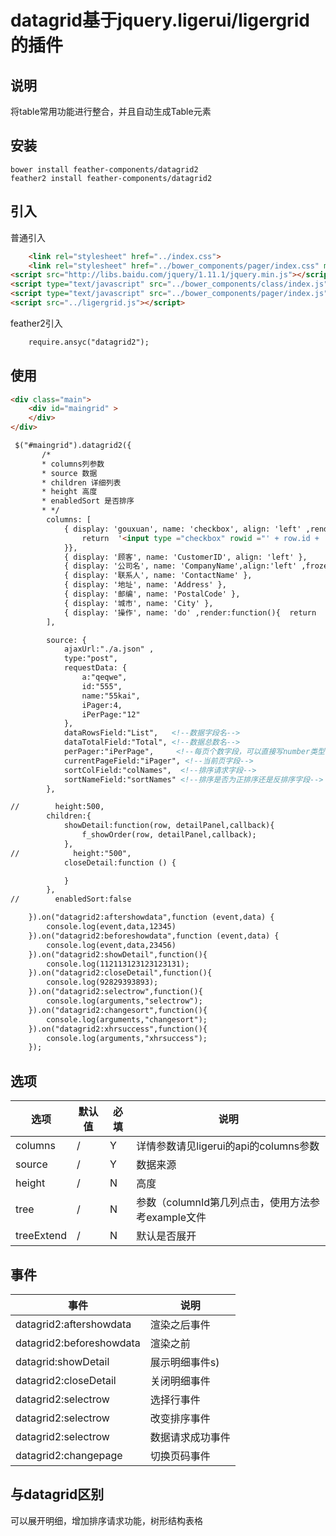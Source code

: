 # datagrid基于jquery.ligerui/ligergrid的插件

## 说明
将table常用功能进行整合，并且自动生成Table元素

## 安装
    bower install feather-components/datagrid2 
    feather2 install feather-components/datagrid2
    
## 引入
普通引入

```html
    <link rel="stylesheet" href="../index.css">
    <link rel="stylesheet" href="../bower_components/pager/index.css" media="screen" title="no title" charset="utf-8">
<script src="http://libs.baidu.com/jquery/1.11.1/jquery.min.js"></script>
<script type="text/javascript" src="../bower_components/class/index.js"></script>
<script type="text/javascript" src="../bower_components/pager/index.js"></script>
<script src="../ligergrid.js"></script>
```

feather2引入
```html
    require.ansyc("datagrid2");
```


## 使用
```html
<div class="main">
    <div id="maingrid" >
    </div>
</div>

 $("#maingrid").datagrid2({
       /*
       * columns列参数
       * source 数据
       * children 详细列表
       * height 高度
       * enabledSort 是否排序
       * */
        columns: [
            { display: 'gouxuan', name: 'checkbox', align: 'left' ,render:function(row){
                return  '<input type ="checkbox" rowid ="' + row.id + '">';
            }},
            { display: '顾客', name: 'CustomerID', align: 'left' },
            { display: '公司名', name: 'CompanyName',align:'left' ,frozen:false},
            { display: '联系人', name: 'ContactName' },
            { display: '地址', name: 'Address' },
            { display: '邮编', name: 'PostalCode' },
            { display: '城市', name: 'City' },
            { display: '操作', name: 'do' ,render:function(){  return  "<input type='text'/>"}}
        ],

        source: {
            ajaxUrl:"./a.json" ,
            type:"post",
            requestData: {
                a:"qeqwe",
                id:"555",
                name:"55kai",
                iPager:4,
                iPerPage:"12"
            },
            dataRowsField:"List",   <!--数据字段名-->
            dataTotalField:"Total", <!--数据总数名-->
            perPager:"iPerPage",     <!--每页个数字段，可以直接写number类型的如：10-->
            currentPageField:"iPager", <!--当前页字段-->
            sortColField:"colNames",  <!--排序请求字段-->
            sortNameField:"sortNames" <!--排序是否为正排序还是反排序字段-->
        },

//        height:500,
        children:{
            showDetail:function(row, detailPanel,callback){
                f_showOrder(row, detailPanel,callback);
            },
//            height:"500",
            closeDetail:function () {

            }
        },
//        enabledSort:false

    }).on("datagrid2:aftershowdata",function (event,data) {
        console.log(event,data,12345)
    }).on("datagrid2:beforeshowdata",function (event,data) {
        console.log(event,data,23456)
    }).on("datagrid2:showDetail",function(){
        console.log(112113123123123131);
    }).on("datagrid2:closeDetail",function(){
        console.log(92829393893);
    }).on("datagrid2:selectrow",function(){
        console.log(arguments,"selectrow");
    }).on("datagrid2:changesort",function(){
        console.log(arguments,"changesort");
    }).on("datagrid2:xhrsuccess",function(){
        console.log(arguments,"xhrsuccess");
    });

```

## 选项

| 选项 | 默认值 | 必填 | 说明 |
|----------|----------|----------|----------|
| columns | / | Y | 详情参数请见ligerui的api的columns参数|
| source | / | Y | 数据来源|
| height | /| N | 高度|
| tree | /| N | 参数（columnId第几列点击，使用方法参考example文件|
| treeExtend | /| N | 默认是否展开 |

## 事件

| 事件 | 说明 |
|----------|----------|
| datagrid2:aftershowdata | 渲染之后事件 |
|datagrid2:beforeshowdata| 渲染之前 |
 datagrid:showDetail | 展示明细事件s)|
 datagrid2:closeDetail |关闭明细事件 |
 datagrid2:selectrow |选择行事件 |
 datagrid2:selectrow |改变排序事件 |
 datagrid2:selectrow |数据请求成功事件 |
 datagrid2:changepage |切换页码事件 |

## 与datagrid区别

可以展开明细，增加排序请求功能，树形结构表格




